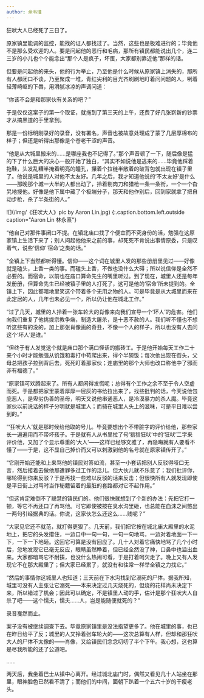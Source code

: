 ```yaml
---
author: 余韦瑾
---
```


狂吠大人已经死了三日了。

原家镇里能调的监控，能找的证人都找过了。当然，这些也是极难进行的；毕竟他不是那么受欢迎的人。要是问起他的恶行和毛病，那所有镇民都能说出几个，连二三岁的小儿也个个能念出“那个人是疯子，坏蛋，大家都别靠近他”那样的话。

但要是问起他的来头，他的行为举止，乃至他是什么时候从原家镇上消失的，那所有人都闭口不谈，乃至聚成一堆，青红尖利的目光齐刷刷地盯着问问题的人，咧着轻薄崎岖的下唇，用滑腻冰凉的声调问道：

“你该不会是和那家伙有关系的吧？”

于是仅仅这案子的第一个取证，就拖到了第三天的上午，还费了好几张崭新的钞票才从搞黑道的手里拿到。

那是一份标明刚录好的录音，没有署名，声音也被故意处理成了蒙了几层厚棉布的样子；但还是听得出那像是个苍老干涩的声音。

“他是从大城里搬来的......是哪座我也不记得了。”那个声音顿了一下，随后像是猛的下了什么巨大的决心一般开始了独白，“其实不如说他是逃来的......毕竟他踩着拖鞋，头发乱糟半掩着明亮的瞳孔，攥着个拉链半敞着的破背包就出现在镇子里了。他说是城里的人对他不太友好。几年之后，我才知道他说的‘不太友好’是什么——那晚那个城一大半的人都出动了，拎着剔肉刀和猎枪一条一条街，一个一个旮旯地搜他。好像是他下属中藏了个极端分子，那天和他作别后，回到家就拿了把自动步枪，杀了半条街的人。”

![](/img/《狂吠大人》pic by Aaron Lin.jpg)
{:.caption.bottom.left.outside caption="Aaron Lin 林永熹"}

“他自己对那件事闭口不提。在镇北庙口找了个便宜而不究身份的活，勉强在这原家镇上生活下来了；别人问起他他来之前的事，却死死不肯说出事情原委，只是叹着气，说些‘信仰’‘宿命’之类的话。”

“全镇上下当然都听得懂。信仰——这个词在城里人发的那些册册里见过——好像就是磕头，上香一类的事。而磕头上香，不做也没什么大碍；所以说信仰是全然不必要的。而宿命，以前也在庙口算命先生的嘴里听过。到了现在，城里人还是每年发册册，但算命先生已经被镇子里的人打死了，这可是他的‘宿命’所未提到的。全镇上下，因此都暗地里笑这个带着多个无用之物的人。可是毕竟是从大城里而来在此定居的人，几年也未必见一个，所以仍让他在城北工作。”

“过了几天，城里的人拎着一张车轮大的肖像来向我们宣导一个‘坏人’的危害。他们向我们重复了他挑拨宗教争端，制造大屠杀，是十恶不赦的人。我们听不懂也不想听这些有的没的，加上那张肖像画的奇丑，不像一个人的样子，所以也没有人去问这个‘坏人’是谁。”

“但终于有人发觉这个就是庙口那个满口怪话的搬砖工。于是他开始每天工作二十来个小时才能勉强从饥饿和毒打中苟爬出来，得个半碗饭；每次他出现在街头，父母总把孩子拉到背后去，死死盯着那家伙；连庙里的那个大师也改口称他中了邪而非有福德了。”

“原家镇可欢腾起来了。所有人都闲得发慌呢；总得有个工作之余不至于令人空虚而死。于是都把家里蒙着厚厚一层灰的书给拉出来了，找些批判的话，今天说他包庇恶人，是卑劣伪善的圣母，明天又说他串通恶人，是冷漠暴力的杀人魔。毕竟这家伙以前说话的样子分明就是城里人；而骑在城里人头上的滋味，可是平日难以尝到的。”

“‘狂吠大人’就是那时候给他取的号儿。毕竟要想出个不带脏字的评价给他，那些家长一遍遍用而不带坏孩子。于是就有人从书里拉了句‘狺狺狂吠’中的‘狂吠’二字来评价他，又加了个显示尊重的‘大人’——这样已经够文雅了，再隐晦就有人要看不懂了——于是，这不显自己掉价而又可以刺激到他的名号就在原家镇传开了。”

“它刚开始还能和上来骂他的镇民对答如流，甚至一小套话把别人反驳得哑口无言，然后接着去做他那遭罪多过工作的活儿。但大伙儿就不乐意了；我们批评你，哪轮得到你来反驳？于是再找一些难以反驳的话来反击；但很快所有人就发现即使是平日街上对骂时当作秘籍留着的最脏的套路都对它不起作用。”

“但这肯定难倒不了聪慧的镇民们的。他们很快就想到了个新的办法：先把它打一顿，等它不再还口了再骂他。可它即使被按在臭水沟里砸，也总能在血沫之间憋出一两句引经据典的话。你说，这家伙怎么还这么......贱呢？”

“大家见它还不就范，就打得更狠了。几天前，我们把它按在城北庙大殿里的水泥地上，把它的头发攥住，一边口中一句一句，一句一句地骂，一边对着地面一下一下，一下一下地砸。这回它可算是没有回应了。几十人对着它痛快地骂了几个小时后，忽地发现它已毫无反应，眼睛虽然睁着，但已经全然没了神，口鼻中也溢出血来。大家都暗骂它不耐揍，也没什么热闹可看，于是打着呵欠走了。晚上又有人发现它不在那大殿里了；但大家已经累了，就没有和往常一样举全镇之力找它。”

“然后的事情你这城里人也知道；三天前在下水沟找到它溺死的尸体。据我所知，城里可没有人主张让它溺死——本来决定过几天烧死的，但烧的花样尚未决定下来，所以错过了机会；因此可以确定，不是镇里人动的手，估计是那个狂吠大人自杀了吧——这个懦夫，懦夫......人，岂是能随便就死的？”

录音戛然而止。

案子没有被继续调查下去。毕竟原家镇里是没法指望更多了。他在城里的事，也已在昨日给平了反；城里的人又拎着张车轮大的——这次总算有人样，但却和那狂吠大人的尸体不太像的——肖像，又给镇民们念念叨叨了半个下午。我心想，这也算是尽我所能的还了公道吧。

......

两天后，我坐着巴士从镇中心离开。经过城北庙门时，偶然又看见几十人站坐在那里，眼神脸色已然看不清了；而他们的中间，面朝下趴着一个五六十岁的干瘦老头。
